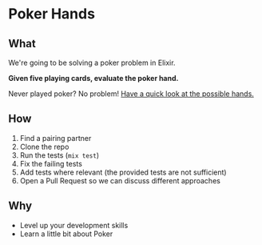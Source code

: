 # Poker Hands

## What

We're going to be solving a poker problem in Elixir.

**Given five playing cards, evaluate the poker hand.**

Never played poker? No problem! [Have a quick look at the possible hands.](poker-hands.pdf)

## How

1. Find a pairing partner
1. Clone the repo
1. Run the tests (`mix test`)
1. Fix the failing tests
1. Add tests where relevant (the provided tests are not sufficient)
1. Open a Pull Request so we can discuss different approaches

## Why

- Level up your development skills
- Learn a little bit about Poker
